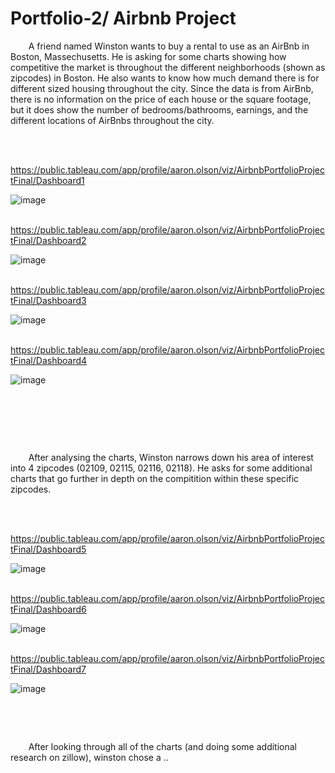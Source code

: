 # Portfolio-2/ Airbnb Project

&ensp;&thinsp;&ensp;&thinsp;&ensp;&thinsp;A friend named Winston wants to buy a rental to use as an AirBnb in Boston, Massechusetts.  He is asking for some charts showing how competitive the market is throughout the different neighborhoods (shown as zipcodes) in Boston.  He also wants to know how much demand there is for different sized housing throughout the city.  Since the data is from AirBnb, there is no information on the price of each house or the square footage, but it does show the number of bedrooms/bathrooms, earnings, and the different locations of AirBnbs throughout the city.

&nbsp;


&ensp;&thinsp;&ensp;&thinsp;&ensp;&thinsp;https://public.tableau.com/app/profile/aaron.olson/viz/AirbnbPortfolioProjectFinal/Dashboard1

![image](https://github.com/A-Olson8/Portfolio-2/assets/95314634/afe8280a-763b-4d8e-836a-21366d982db9)

&ensp;&thinsp;&ensp;&thinsp;&ensp;&thinsp;https://public.tableau.com/app/profile/aaron.olson/viz/AirbnbPortfolioProjectFinal/Dashboard2

![image](https://github.com/A-Olson8/Portfolio-2/assets/95314634/9164c3e9-aacb-47fe-bad2-d23cae0cf378)

&ensp;&thinsp;&ensp;&thinsp;&ensp;&thinsp;https://public.tableau.com/app/profile/aaron.olson/viz/AirbnbPortfolioProjectFinal/Dashboard3

![image](https://github.com/A-Olson8/Portfolio-2/assets/95314634/0562ddab-f006-4466-a466-402177817b3c)

&ensp;&thinsp;&ensp;&thinsp;&ensp;&thinsp;https://public.tableau.com/app/profile/aaron.olson/viz/AirbnbPortfolioProjectFinal/Dashboard4

![image](https://github.com/A-Olson8/Portfolio-2/assets/95314634/55ffc7c1-6e88-42f8-88f4-37f40a106575)

&nbsp;

&nbsp;

&nbsp;

&ensp;&thinsp;&ensp;&thinsp;&ensp;&thinsp;After analysing the charts, Winston narrows down his area of interest into 4 zipcodes (02109, 02115, 02116, 02118).  He asks for some additional charts that go further in depth on the compitition within these specific zipcodes. 

&nbsp;


&ensp;&thinsp;&ensp;&thinsp;&ensp;&thinsp;https://public.tableau.com/app/profile/aaron.olson/viz/AirbnbPortfolioProjectFinal/Dashboard5

![image](https://github.com/A-Olson8/Portfolio-2/assets/95314634/fd46e7c1-d8e1-4d73-8b03-f1fcbf12d536)

&ensp;&thinsp;&ensp;&thinsp;&ensp;&thinsp;https://public.tableau.com/app/profile/aaron.olson/viz/AirbnbPortfolioProjectFinal/Dashboard6

![image](https://github.com/A-Olson8/Portfolio-2/assets/95314634/ad49a8d9-a04d-4d0c-805a-27c5152db1c5)

&ensp;&thinsp;&ensp;&thinsp;&ensp;&thinsp;https://public.tableau.com/app/profile/aaron.olson/viz/AirbnbPortfolioProjectFinal/Dashboard7

![image](https://github.com/A-Olson8/Portfolio-2/assets/95314634/f039cd3b-5599-4f83-ba05-e9e6dface554)


&nbsp;

&nbsp;

&ensp;&thinsp;&ensp;&thinsp;&ensp;&thinsp;After looking through all of the charts (and doing some additional research on zillow), winston chose a ..
